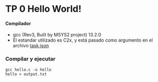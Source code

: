 # TP 0 Hello World!

#### Compilador
- gcc (Rev3, Built by MSYS2 project) 13.2.0
- El estandar utilizado es C2x, y está pasado como argumento en el archivo [task.json](https://github.com/liofranco/SSL/blob/main/.vscode/tasks.json)

### Compilar y ejecutar
```
gcc hello.c -o hello
hello > output.txt
```